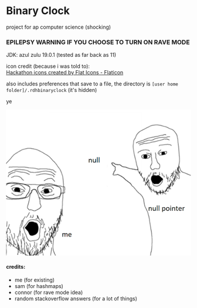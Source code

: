 # Binary Clock

project for ap computer science (shocking)

### EPILEPSY WARNING IF YOU CHOOSE TO TURN ON RAVE MODE

JDK: azul zulu 19.0.1 (tested as far back as 11)

icon credit (because i was told to):<br>
<a href="https://www.flaticon.com/free-icons/hackathon" title="hackathon icons">Hackathon icons created by Flat Icons - Flaticon</a>

also includes preferences that save to a file, the directory is `[user home folder]/.rdhbinaryclock` (it's hidden)

ye

![me working with files:](./src/resources/haha_funny_meme.png)

#### credits:
- me (for existing)
- sam (for hashmaps)
- connor (for rave mode idea)
- random stackoverflow answers (for a lot of things)
